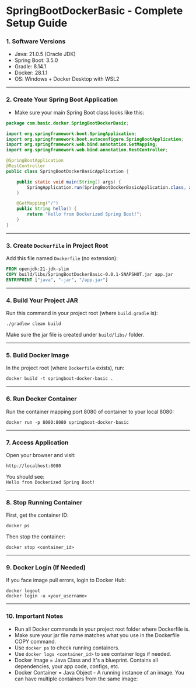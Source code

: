 
# SpringBootDockerBasic - Complete Setup Guide

### 1. Software Versions
- Java: 21.0.5 (Oracle JDK)
- Spring Boot: 3.5.0
- Gradle: 8.14.1
- Docker: 28.1.1
- OS: Windows + Docker Desktop with WSL2

---

### 2. Create Your Spring Boot Application
- Make sure your main Spring Boot class looks like this:

```java
package com.basic.docker.SpringBootDockerBasic;

import org.springframework.boot.SpringApplication;
import org.springframework.boot.autoconfigure.SpringBootApplication;
import org.springframework.web.bind.annotation.GetMapping;
import org.springframework.web.bind.annotation.RestController;

@SpringBootApplication
@RestController
public class SpringBootDockerBasicApplication {

    public static void main(String[] args) {
        SpringApplication.run(SpringBootDockerBasicApplication.class, args);
    }

    @GetMapping("/")
    public String hello() {
        return "Hello from Dockerized Spring Boot!";
    }
}
```

---

### 3. Create `Dockerfile` in Project Root
Add this file named `Dockerfile` (no extension):

```Dockerfile
FROM openjdk:21-jdk-slim
COPY build/libs/SpringBootDockerBasic-0.0.1-SNAPSHOT.jar app.jar
ENTRYPOINT ["java", "-jar", "/app.jar"]
```

---

### 4. Build Your Project JAR
Run this command in your project root (where `build.gradle` is):

```
./gradlew clean build
```

Make sure the jar file is created under `build/libs/` folder.

---

### 5. Build Docker Image
In the project root (where `Dockerfile` exists), run:

```
docker build -t springboot-docker-basic .
```

---

### 6. Run Docker Container
Run the container mapping port 8080 of container to your local 8080:

```
docker run -p 8080:8080 springboot-docker-basic
```

---

### 7. Access Application
Open your browser and visit:

```
http://localhost:8080
```

You should see:  
`Hello from Dockerized Spring Boot!`

---

### 8. Stop Running Container
First, get the container ID:

```
docker ps
```

Then stop the container:

```
docker stop <container_id>
```

---

### 9. Docker Login (If Needed)
If you face image pull errors, login to Docker Hub:

```
docker logout
docker login -u <your_username>
```

---

### 10. Important Notes
- Run all Docker commands in your project root folder where Dockerfile is.
- Make sure your jar file name matches what you use in the Dockerfile COPY command.
- Use `docker ps` to check running containers.
- Use `docker logs <container_id>` to see container logs if needed.
- Docker Image = Java Class and It's a blueprint. Contains all dependencies, your app code, configs, etc.
- Docker Container = Java Object - A running instance of an image. You can have multiple containers from the same image: